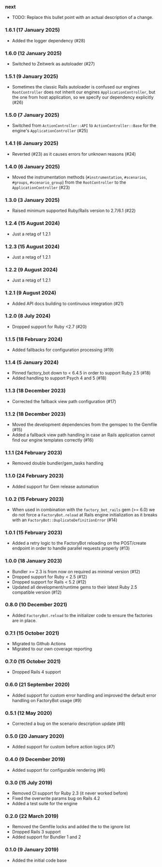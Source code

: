 ### next

* TODO: Replace this bullet point with an actual description of a change.

### 1.6.1 (17 January 2025)

* Added the logger dependency (#28)

### 1.6.0 (12 January 2025)

* Switched to Zeitwerk as autoloader (#27)

### 1.5.1 (9 January 2025)

* Sometimes the classic Rails autoloader is confused our engines
  `RootController` does not inherit our engines `ApplicationController`, but
  the one from host application, so we specify our dependency explicitly (#26)

### 1.5.0 (7 January 2025)

* Switched from `ActionController::API` to `ActionController::Base` for the
  engine's `ApplicationController` (#25)

### 1.4.1 (6 January 2025)

* Reverted (#23) as it causes errors for unknown reasons (#24)

### 1.4.0 (6 January 2025)

* Moved the instrumentation methods (`#instrumentation`, `#scenarios`,
  `#groups`, `#scenario_group`) from the `RootController` to the
  `ApplicationController` (#23)

### 1.3.0 (3 January 2025)

* Raised minimum supported Ruby/Rails version to 2.7/6.1 (#22)

### 1.2.4 (15 August 2024)

* Just a retag of 1.2.1

### 1.2.3 (15 August 2024)

* Just a retag of 1.2.1

### 1.2.2 (9 August 2024)

* Just a retag of 1.2.1

### 1.2.1 (9 August 2024)

* Added API docs building to continuous integration (#21)

### 1.2.0 (8 July 2024)

* Dropped support for Ruby <2.7 (#20)

### 1.1.5 (18 February 2024)

* Added fallbacks for configuration processing (#19)

### 1.1.4 (5 January 2024)

* Pinned factory_bot down to < 6.4.5 in order to support Ruby 2.5 (#18)
* Added handling to support Psych 4 and 5 (#18)

### 1.1.3 (18 December 2023)

* Corrected the fallback view path configuration (#17)

### 1.1.2 (18 December 2023)

* Moved the development dependencies from the gemspec to the Gemfile (#15)
* Added a fallback view path handling in case an Rails application cannot
  find our engine templates correctly (#16)

### 1.1.1 (24 February 2023)

* Removed double bundler/gem_tasks handling

### 1.1.0 (24 February 2023)

* Added support for Gem release automation

### 1.0.2 (15 February 2023)

* When used in combination with the `factory_bot_rails` gem (>= 6.0) we do not
  force a `FactoryBot.reload` at Rails engine initialization as it breaks with
  an `FactoryBot::DuplicateDefinitionError` (#14)

### 1.0.1 (15 February 2023)

* Added a retry logic to the FactoryBot reloading on the POST/create endpoint
  in order to handle parallel requests properly (#13)

### 1.0.0 (18 January 2023)

* Bundler >= 2.3 is from now on required as minimal version (#12)
* Dropped support for Ruby < 2.5 (#12)
* Dropped support for Rails < 5.2 (#12)
* Updated all development/runtime gems to their latest
  Ruby 2.5 compatible version (#12)

### 0.8.0 (10 December 2021)

* Added `FactoryBot.reload` to the initializer code to ensure the factories
  are in place.

### 0.7.1 (15 October 2021)

* Migrated to Github Actions
* Migrated to our own coverage reporting

### 0.7.0 (15 October 2021)

* Dropped Rails 4 support

### 0.6.0 (21 September 2020)

* Added support for custom error handling and improved the default error
  handling on FactoryBot usage (#9)

### 0.5.1 (12 May 2020)

* Corrected a bug on the scenario description update (#8)

### 0.5.0 (20 January 2020)

* Added support for custom before action logics (#7)

### 0.4.0 (9 December 2019)

* Added support for configurable rendering (#6)

### 0.3.0 (15 July 2019)

* Removed CI support for Ruby 2.3 (it never worked before)
* Fixed the overwrite params bug on Rails 4.2
* Added a test suite for the engine

### 0.2.0 (22 March 2019)

* Removed the Gemfile locks and added the to the ignore list
* Dropped Rails 3 support
* Added support for Bundler 1 and 2

### 0.1.0 (9 January 2019)

* Added the initial code base

